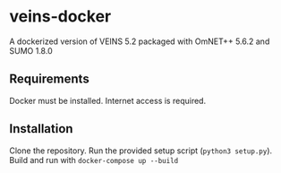 # veins-docker

A dockerized version of VEINS 5.2 packaged with OmNET++ 5.6.2 and SUMO 1.8.0

## Requirements

Docker must be installed. Internet access is required.

## Installation

Clone the repository. Run the provided setup script (`python3 setup.py`).
Build and run with `docker-compose up --build`
